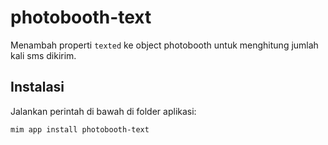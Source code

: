 # photobooth-text

Menambah properti `texted` ke object photobooth untuk menghitung jumlah kali sms dikirim.

## Instalasi

Jalankan perintah di bawah di folder aplikasi:

```
mim app install photobooth-text
```
